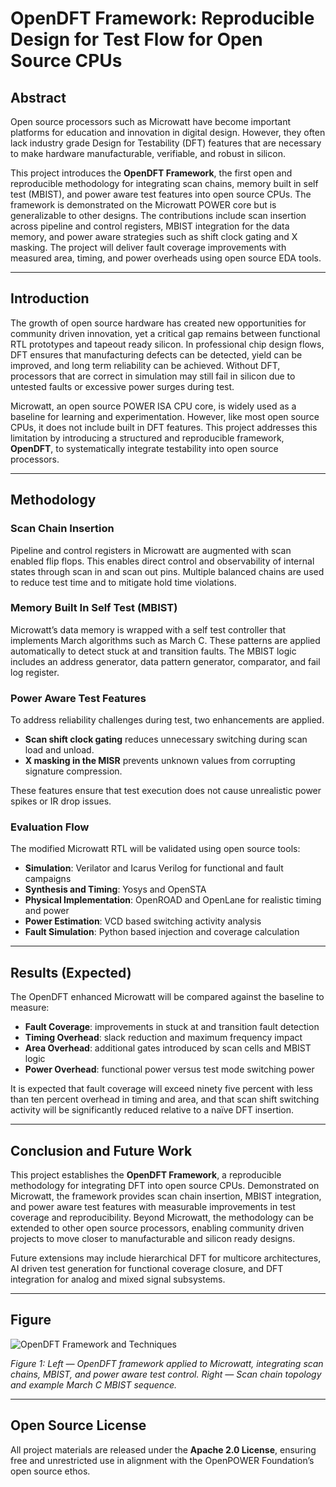 # OpenDFT Framework: Reproducible Design for Test Flow for Open Source CPUs

## Abstract

Open source processors such as Microwatt have become important platforms for education and innovation in digital design. However, they often lack industry grade Design for Testability (DFT) features that are necessary to make hardware manufacturable, verifiable, and robust in silicon.  

This project introduces the **OpenDFT Framework**, the first open and reproducible methodology for integrating scan chains, memory built in self test (MBIST), and power aware test features into open source CPUs. The framework is demonstrated on the Microwatt POWER core but is generalizable to other designs. The contributions include scan insertion across pipeline and control registers, MBIST integration for the data memory, and power aware strategies such as shift clock gating and X masking. The project will deliver fault coverage improvements with measured area, timing, and power overheads using open source EDA tools.  

---

## Introduction

The growth of open source hardware has created new opportunities for community driven innovation, yet a critical gap remains between functional RTL prototypes and tapeout ready silicon. In professional chip design flows, DFT ensures that manufacturing defects can be detected, yield can be improved, and long term reliability can be achieved. Without DFT, processors that are correct in simulation may still fail in silicon due to untested faults or excessive power surges during test.  

Microwatt, an open source POWER ISA CPU core, is widely used as a baseline for learning and experimentation. However, like most open source CPUs, it does not include built in DFT features. This project addresses this limitation by introducing a structured and reproducible framework, **OpenDFT**, to systematically integrate testability into open source processors.  

---

## Methodology

### Scan Chain Insertion
Pipeline and control registers in Microwatt are augmented with scan enabled flip flops. This enables direct control and observability of internal states through scan in and scan out pins. Multiple balanced chains are used to reduce test time and to mitigate hold time violations.  

### Memory Built In Self Test (MBIST)
Microwatt’s data memory is wrapped with a self test controller that implements March algorithms such as March C. These patterns are applied automatically to detect stuck at and transition faults. The MBIST logic includes an address generator, data pattern generator, comparator, and fail log register.  

### Power Aware Test Features
To address reliability challenges during test, two enhancements are applied.  
- **Scan shift clock gating** reduces unnecessary switching during scan load and unload.  
- **X masking in the MISR** prevents unknown values from corrupting signature compression.  

These features ensure that test execution does not cause unrealistic power spikes or IR drop issues.  

### Evaluation Flow
The modified Microwatt RTL will be validated using open source tools:  
- **Simulation**: Verilator and Icarus Verilog for functional and fault campaigns  
- **Synthesis and Timing**: Yosys and OpenSTA  
- **Physical Implementation**: OpenROAD and OpenLane for realistic timing and power  
- **Power Estimation**: VCD based switching activity analysis  
- **Fault Simulation**: Python based injection and coverage calculation  

---

## Results (Expected)

The OpenDFT enhanced Microwatt will be compared against the baseline to measure:  
- **Fault Coverage**: improvements in stuck at and transition fault detection  
- **Timing Overhead**: slack reduction and maximum frequency impact  
- **Area Overhead**: additional gates introduced by scan cells and MBIST logic  
- **Power Overhead**: functional power versus test mode switching power  

It is expected that fault coverage will exceed ninety five percent with less than ten percent overhead in timing and area, and that scan shift switching activity will be significantly reduced relative to a naïve DFT insertion.  

---

## Conclusion and Future Work

This project establishes the **OpenDFT Framework**, a reproducible methodology for integrating DFT into open source CPUs. Demonstrated on Microwatt, the framework provides scan chain insertion, MBIST integration, and power aware test features with measurable improvements in test coverage and reproducibility. Beyond Microwatt, the methodology can be extended to other open source processors, enabling community driven projects to move closer to manufacturable and silicon ready designs.  

Future extensions may include hierarchical DFT for multicore architectures, AI driven test generation for functional coverage closure, and DFT integration for analog and mixed signal subsystems.  

---

## Figure

![OpenDFT Framework and Techniques](docs/images/opendft_composite.png)  

*Figure 1: Left — OpenDFT framework applied to Microwatt, integrating scan chains, MBIST, and power aware test control. Right — Scan chain topology and example March C MBIST sequence.*  

---

## Open Source License

All project materials are released under the **Apache 2.0 License**, ensuring free and unrestricted use in alignment with the OpenPOWER Foundation’s open source ethos.  
